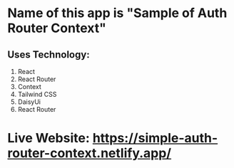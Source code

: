 # Name of this app is "Sample of Auth Router Context"

## Uses Technology:
1. React
2. React Router
3. Context
4. Tailwind CSS
5. DaisyUi
6. React Router


# Live Website: https://simple-auth-router-context.netlify.app/
